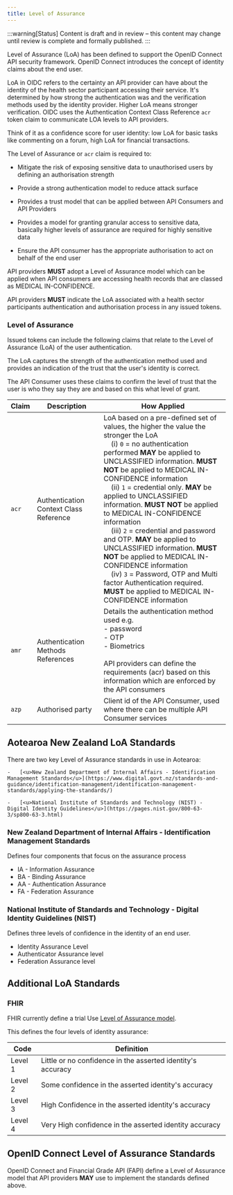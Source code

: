 ```yaml
---
title: Level of Assurance
---
```


:::warning[Status]
Content is draft and in review – this content may change until review is complete and formally published.
:::

Level of Assurance (LoA) has been defined to support the OpenID Connect API security framework. OpenID Connect introduces the concept of identity claims about the end user.

LoA in OIDC refers to the certainty an API provider can have about the identity of the health sector participant accessing their service. It's determined by how strong the authentication was and the verification methods used by the identity provider. Higher LoA means stronger verification. OIDC uses the Authentication Context Class Reference `acr` token claim to communicate LOA levels to API providers.

Think of it as a confidence score for user identity: low LoA for basic tasks like commenting on a forum, high LoA for financial transactions.

The Level of Assurance or `acr` claim is required to:

- Mitigate the risk of exposing sensitive data to unauthorised users by defining an authorisation strength

- Provide a strong authentication model to reduce attack surface

- Provides a trust model that can be applied between API Consumers and API Providers

- Provides a model for granting granular access to sensitive data, basically higher levels of assurance are required for highly sensitive data

- Ensure the API consumer has the appropriate authorisation to act on behalf of the end user

API providers **MUST** adopt a Level of Assurance model which can be applied when API consumers are accessing health records that are classed as MEDICAL IN-CONFIDENCE.

API providers **MUST** indicate the LoA associated with a health sector participants authentication and authorisation process in any issued tokens.

### Level of Assurance

Issued tokens can include the following claims that relate to the Level of Assurance (LoA) of the user authentication.

The LoA captures the strength of the authentication method used and provides an indication of the trust that the user's identity is correct.

The API Consumer uses these claims to confirm the level of trust that the user is who they say they are and based on this what level of grant.

|Claim| Description| How Applied|
|---|---|---|
|`acr`|Authentication Context Class Reference| LoA based on a pre-defined set of values, the higher the value the stronger the LoA<br/>&nbsp;&nbsp;&nbsp;&nbsp;(i) `0` = no authentication performed **MAY** be applied to UNCLASSIFIED information. **MUST NOT** be applied to MEDICAL IN-CONFIDENCE information<br/>&nbsp;&nbsp;&nbsp;&nbsp;(ii) `1` = credential only. **MAY** be applied to UNCLASSIFIED information. **MUST NOT** be applied to MEDICAL IN-CONFIDENCE information<br/>&nbsp;&nbsp;&nbsp;&nbsp;(iii) `2` = credential and password and OTP. **MAY** be applied to UNCLASSIFIED information. **MUST NOT** be applied to MEDICAL IN-CONFIDENCE information<br/>&nbsp;&nbsp;&nbsp;&nbsp;(iv) `3` = Password, OTP and Multi factor Authentication required. **MUST** be applied to MEDICAL IN-CONFIDENCE information|
|`amr`|Authentication Methods References|Details the authentication method used e.g.<br/>-    password<br/>-  OTP<br/>-   Biometrics<br/><br/> API providers can define the requirements (acr) based on this information which are enforced by the API consumers  |
|`azp`| Authorised party| Client id of the API Consumer, used where there can be multiple API Consumer services|

## Aotearoa New Zealand LoA Standards

There are two key Level of Assurance standards in use in Aotearoa:

    -   [<u>New Zealand Department of Internal Affairs - Identification Management Standards</u>](https://www.digital.govt.nz/standards-and-guidance/identification-management/identification-management-standards/applying-the-standards/)

    -   [<u>National Institute of Standards and Technology (NIST) - Digital Identity Guidelines</u>](https://pages.nist.gov/800-63-3/sp800-63-3.html)

### New Zealand Department of Internal Affairs - Identification Management Standards

Defines four components that focus on the assurance process

- IA  -   Information Assurance
- BA  -   Binding Assurance
- AA  -   Authentication Assurance
- FA  -   Federation Assurance

### National Institute of Standards and Technology - Digital Identity Guidelines (NIST)

Defines three levels of confidence in the identity of an end user.

- Identity Assurance Level
- Authenticator Assurance level
- Federation Assurance level

## Additional LoA Standards

### FHIR

FHIR currently define a trial Use [<u>Level of Assurance model</u>](https://hl7.org/fhir/valueset-identity-assuranceLevel.html).

This defines the four levels of identity assurance:

|Code|Definition|
|---|---|
|Level 1| Little or no confidence in the asserted identity's  accuracy|
|Level 2|Some confidence in the asserted identity's accuracy|
|Level 3| High Confidence in the asserted identity's accuracy
|Level 4 |Very High confidence in the asserted identity accuracy|

## OpenID Connect Level of Assurance Standards

OpenID Connect and Financial Grade API (FAPI) define a Level of Assurance model that API providers **MAY** use to implement the standards defined above.